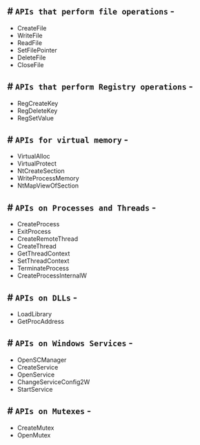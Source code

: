 ## # `APIs that perform file operations` -

-  CreateFile
-  WriteFile
-  ReadFile
-  SetFilePointer
-  DeleteFile
-  CloseFile

## # `APIs that perform Registry operations` -

-  RegCreateKey
-  RegDeleteKey
-  RegSetValue

## # `APIs for virtual memory` -

-  VirtualAlloc
-  VirtualProtect
-  NtCreateSection
-  WriteProcessMemory
-  NtMapViewOfSection

## # `APIs on Processes and Threads` -

-  CreateProcess
-  ExitProcess
-  CreateRemoteThread
-  CreateThread
-  GetThreadContext
-  SetThreadContext
-  TerminateProcess
-  CreateProcessInternalW

## # `APIs on DLLs` -

-  LoadLibrary
-  GetProcAddress

## # `APIs on Windows Services` -

-  OpenSCManager
-  CreateService
-  OpenService
-  ChangeServiceConfig2W
-  StartService

## # `APIs on Mutexes` -

-  CreateMutex
-  OpenMutex

